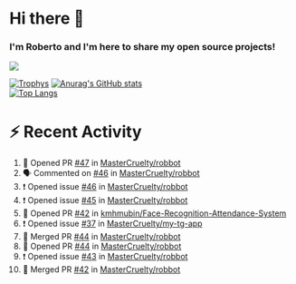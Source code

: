 # Hi there 👋
### I'm Roberto and I'm here to share my open source projects!

<img src="https://komarev.com/ghpvc/?username=mastercruelty&label=Profile views&color=0e75b6"><br>

[![Trophys](https://github-profile-trophy.vercel.app/?username=mastercruelty)](https://github.com/ryo-ma/github-profile-trophy)
[![Anurag's GitHub stats](https://github-readme-stats.vercel.app/api?username=mastercruelty&show_icons=true&theme=tokyonight)](https://github.com/anuraghazra/github-readme-stats)<br>
[![Top Langs](https://github-readme-stats.vercel.app/api/top-langs/?username=mastercruelty&exclude_repo=Alarm-project&langs_count=6&layout=compact&theme=tokyonight)](https://github.com/anuraghazra/github-readme-stats)

# :zap: Recent Activity
<!--START_SECTION:activity-->
1. 💪 Opened PR [#47](https://github.com/MasterCruelty/robbot/pull/47) in [MasterCruelty/robbot](https://github.com/MasterCruelty/robbot)
2. 🗣 Commented on [#46](https://github.com/MasterCruelty/robbot/issues/46) in [MasterCruelty/robbot](https://github.com/MasterCruelty/robbot)
3. ❗️ Opened issue [#46](https://github.com/MasterCruelty/robbot/issues/46) in [MasterCruelty/robbot](https://github.com/MasterCruelty/robbot)
4. ❗️ Opened issue [#45](https://github.com/MasterCruelty/robbot/issues/45) in [MasterCruelty/robbot](https://github.com/MasterCruelty/robbot)
5. 💪 Opened PR [#42](https://github.com/kmhmubin/Face-Recognition-Attendance-System/pull/42) in [kmhmubin/Face-Recognition-Attendance-System](https://github.com/kmhmubin/Face-Recognition-Attendance-System)
6. ❗️ Opened issue [#37](https://github.com/MasterCruelty/my-tg-app/issues/37) in [MasterCruelty/my-tg-app](https://github.com/MasterCruelty/my-tg-app)
7. 🎉 Merged PR [#44](https://github.com/MasterCruelty/robbot/pull/44) in [MasterCruelty/robbot](https://github.com/MasterCruelty/robbot)
8. 💪 Opened PR [#44](https://github.com/MasterCruelty/robbot/pull/44) in [MasterCruelty/robbot](https://github.com/MasterCruelty/robbot)
9. ❗️ Opened issue [#43](https://github.com/MasterCruelty/robbot/issues/43) in [MasterCruelty/robbot](https://github.com/MasterCruelty/robbot)
10. 🎉 Merged PR [#42](https://github.com/MasterCruelty/robbot/pull/42) in [MasterCruelty/robbot](https://github.com/MasterCruelty/robbot)
<!--END_SECTION:activity-->
